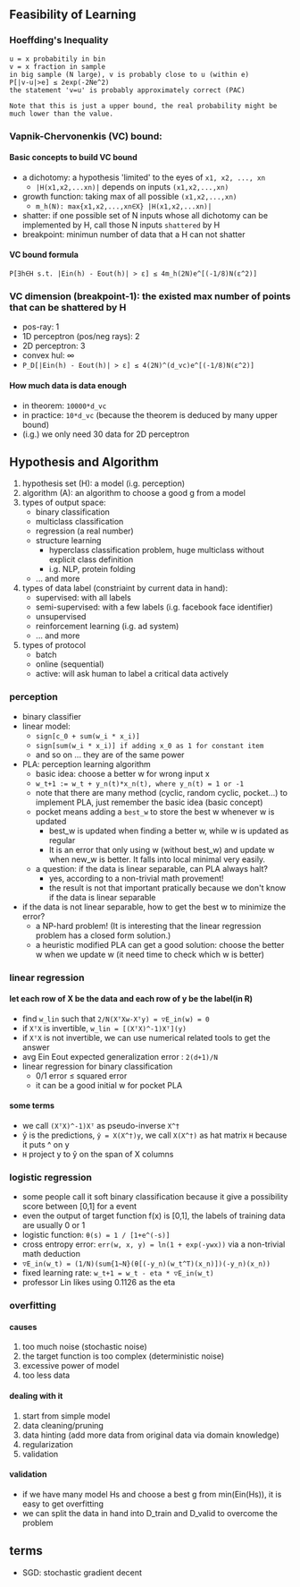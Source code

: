 ## Feasibility of Learning

### Hoeffding's Inequality

    u = x probabitily in bin
    v = x fraction in sample
    in big sample (N large), v is probably close to u (within e)
    P[|v-u|>e] ≤ 2exp(-2Ne^2)
    the statement 'v=u' is probably approximately correct (PAC)

    Note that this is just a upper bound, the real probability might be much lower than the value.

### Vapnik-Chervonenkis (VC) bound:

#### Basic concepts to build VC bound
*  a dichotomy: a hypothesis 'limited' to the eyes of `x1, x2, ..., xn`
   *  `|H(x1,x2,...xn)|` depends on inputs `(x1,x2,...,xn)`
*  growth function: taking max of all possible `(x1,x2,...,xn)`
   *  `m_h(N): max{x1,x2,...,xn∈X} |H(x1,x2,...xn)|`
*  shatter: if one possible set of N inputs whose all dichotomy can be implemented by H, call those N inputs `shattered` by H
*  breakpoint: minimun number of data that a H can not shatter

#### VC bound formula

    P[∃h∈H s.t. |Ein(h) - Eout(h)| > ε] ≤ 4m_h(2N)e^[(-1/8)N(ε^2)]

### VC dimension (breakpoint-1): the existed max number of points that can be shattered by H
*  pos-ray: 1
*  1D perceptron (pos/neg rays): 2
*  2D perceptron: 3
*  convex hul: ∞
*  `P_D[|Ein(h) - Eout(h)| > ε] ≤ 4(2N)^(d_vc)e^[(-1/8)N(ε^2)]`

#### How much data is data enough
*  in theorem: `10000*d_vc`
*  in practice: `10*d_vc` (because the theorem is deduced by many upper bound)
*  (i.g.) we only need 30 data for 2D perceptron

## Hypothesis and Algorithm
1. hypothesis set (H): a model (i.g. perception)
2. algorithm (A): an algorithm to choose a good g from a model
3. types of output space:
   *  binary classification
   *  multiclass classification
   *  regression (a real number)
   *  structure learning
      *  hyperclass classification problem, huge multiclass without explicit class definition
      *  i.g. NLP, protein folding
   *  ... and more
4. types of data label (constriaint by current data in hand):
   *  supervised: with all labels
   *  semi-supervised: with a few labels (i.g. facebook face identifier)
   *  unsupervised
   *  reinforcement learning (i.g. ad system)
   *  ... and more
5. types of protocol
   *  batch
   *  online (sequential)
   *  active: will ask human to label a critical data actively

### perception
*  binary classifier
*  linear model:
   *  `sign[c_0 + sum(w_i * x_i)]`
   *  `sign[sum(w_i * x_i)] if adding x_0 as 1 for constant item`
   *  and so on ... they are of the same power
*  PLA: perception learning algorithm
   *  basic idea: choose a better w for wrong input x
   *  `w_t+1 := w_t + y_n(t)*x_n(t), where y_n(t) = 1 or -1`
   *  note that there are many method (cyclic, random cyclic, pocket...) to implement PLA, just remember the basic idea (basic concept)
   *  pocket means adding a `best_w` to store the best w whenever w is updated
      *  best_w is updated when finding a better w, while w is updated as regular
      *  It is an error that only using w (without best_w) and update w when new_w is better. It falls into local minimal very easily.
   *  a question: if the data is linear separable, can PLA always halt?
      *  yes, according to a non-trivial math provement!
      *  the result is not that important pratically because we don't know if the data is linear separable
*  if the data is not linear separable, how to get the best w to minimize the error?
   *  a NP-hard problem! (It is interesting that the linear regression problem has a closed form solution.)
   *  a heuristic modified PLA can get a good solution: choose the better w when we update w (it need time to check which w is better)

### linear regression

#### let each row of X be the data and each row of y be the label(in Ɍ)
*  find `w_lin` such that `2/N(XᵀXw-Xᵀy) = ▽E_in(w) = 0`
*  if `XᵀX` is invertible, `w_lin = [(XᵀX)^-1)Xᵀ](y)`
*  if `XᵀX` is not invertible, we can use numerical related tools to get the answer 
*  avg Ein Eout expected generalization error : `2(d+1)/N`
*  linear regression for binary classification
   *  0/1 error ≤ squared error
   *  it can be a good initial w for pocket PLA

#### some terms
*  we call `(XᵀX)^-1)Xᵀ` as pseudo-inverse `X^†`
*  ŷ is the predictions, `ŷ = X(X^†)y`, we call `X(X^†)` as hat matrix `H` because it puts ^ on y
*  `H` project y to ŷ on the span of X columns

### logistic regression
*  some people call it soft binary classification because it give a possibility score between [0,1] for a event
*  even the output of target function f(x) is [0,1], the labels of training data are usually 0 or 1
*  logistic function: `θ(s) = 1 / [1+e^(-s)]`
*  cross entropy error: `err(w, x, y) = ln(1 + exp(-ywx))` via a non-trivial math deduction
*  `▽E_in(w_t) = (1/N)(sum{1~N}(θ[(-y_n)(w_t^T)(x_n)])(-y_n)(x_n))`
*  fixed learning rate: `w_t+1 = w_t - eta * ▽E_in(w_t)`
*  professor Lin likes using 0.1126 as the eta

### overfitting

#### causes
1. too much noise (stochastic noise)
2. the target function is too complex (deterministic noise)
3. excessive power of model
4. too less data

#### dealing with it
1. start from simple model
2. data cleaning/pruning
3. data hinting (add more data from original data via domain knowledge)
4. regularization
5. validation

#### validation
*  if we have many model Hs and choose a best g from min(Ein(Hs)), it is easy to get overfitting
*  we can split the data in hand into D_train and D_valid to overcome the problem

## terms

*  SGD: stochastic gradient decent

